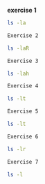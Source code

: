  **exercise 1**  
```bash
ls -la

Exercise 2

ls -laR

Exercise 3

ls -lah

Exercise 4

ls -lt

Exercise 5

ls -lt

Exercise 6

ls -lr

Exercise 7

ls -l
